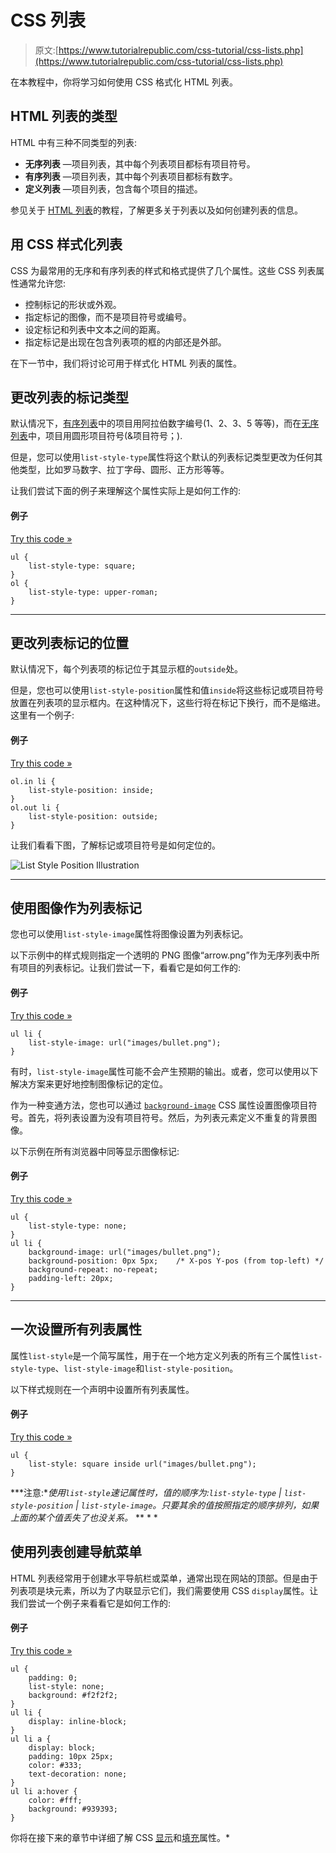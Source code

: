 # CSS 列表

> 原文:[https://www.tutorialrepublic.com/css-tutorial/css-lists.php](https://www.tutorialrepublic.com/css-tutorial/css-lists.php)

在本教程中，你将学习如何使用 CSS 格式化 HTML 列表。

## HTML 列表的类型

HTML 中有三种不同类型的列表:

*   **无序列表** —项目列表，其中每个列表项目都标有项目符号。
*   **有序列表** —项目列表，其中每个列表项目都标有数字。
*   **定义列表** —项目列表，包含每个项目的描述。

参见关于 [HTML 列表](../html-tutorial/html-lists.php)的教程，了解更多关于列表以及如何创建列表的信息。

## 用 CSS 样式化列表

CSS 为最常用的无序和有序列表的样式和格式提供了几个属性。这些 CSS 列表属性通常允许您:

*   控制标记的形状或外观。
*   指定标记的图像，而不是项目符号或编号。
*   设定标记和列表中文本之间的距离。
*   指定标记是出现在包含列表项的框的内部还是外部。

在下一节中，我们将讨论可用于样式化 HTML 列表的属性。

## 更改列表的标记类型

默认情况下，[有序列表](../html-tutorial/html-lists.php#ordered-lists)中的项目用阿拉伯数字编号(1、2、3、5 等等)，而在[无序列表](../html-tutorial/html-lists.php#unordered-lists)中，项目用圆形项目符号(&项目符号；).

但是，您可以使用`list-style-type`属性将这个默认的列表标记类型更改为任何其他类型，比如罗马数字、拉丁字母、圆形、正方形等等。

让我们尝试下面的例子来理解这个属性实际上是如何工作的:

#### 例子

[Try this code »](../codelab.php?topic=css&file=set-list-marker-type "Try this code using online Editor")

```
ul {
    list-style-type: square;
}
ol {
    list-style-type: upper-roman;
}
```

* * *

## 更改列表标记的位置

默认情况下，每个列表项的标记位于其显示框的`outside`处。

但是，您也可以使用`list-style-position`属性和值`inside`将这些标记或项目符号放置在列表项的显示框内。在这种情况下，这些行将在标记下换行，而不是缩进。这里有一个例子:

#### 例子

[Try this code »](../codelab.php?topic=css&file=set-list-marker-position "Try this code using online Editor")

```
ol.in li {
    list-style-position: inside;
}
ol.out li {
    list-style-position: outside;
}
```

让我们看看下图，了解标记或项目符号是如何定位的。

![List Style Position Illustration](../Images/0036e6d6f05105ad3215088d67135ded.png)

* * *

## 使用图像作为列表标记

您也可以使用`list-style-image`属性将图像设置为列表标记。

以下示例中的样式规则指定一个透明的 PNG 图像“arrow.png”作为无序列表中所有项目的列表标记。让我们尝试一下，看看它是如何工作的:

#### 例子

[Try this code »](../codelab.php?topic=css&file=set-image-as-list-marker "Try this code using online Editor")

```
ul li {
    list-style-image: url("images/bullet.png");
}
```

有时，`list-style-image`属性可能不会产生预期的输出。或者，您可以使用以下解决方案来更好地控制图像标记的定位。

作为一种变通方法，您也可以通过 [`background-image`](../css-reference/css-background-image-property.php) CSS 属性设置图像项目符号。首先，将列表设置为没有项目符号。然后，为列表元素定义不重复的背景图像。

以下示例在所有浏览器中同等显示图像标记:

#### 例子

[Try this code »](../codelab.php?topic=css&file=set-image-marker-in-background "Try this code using online Editor")

```
ul {
    list-style-type: none;
}
ul li {
    background-image: url("images/bullet.png");
    background-position: 0px 5px;    /* X-pos Y-pos (from top-left) */
    background-repeat: no-repeat;
    padding-left: 20px;
}
```

* * *

## 一次设置所有列表属性

属性`list-style`是一个简写属性，用于在一个地方定义列表的所有三个属性`list-style-type`、`list-style-image`和`list-style-position`。

以下样式规则在一个声明中设置所有列表属性。

#### 例子

[Try this code »](../codelab.php?topic=css&file=list-style-shorthand-property "Try this code using online Editor")

```
ul {
    list-style: square inside url("images/bullet.png");
}
```

 ***注意:**使用`list-style`速记属性时，值的顺序为:`list-style-type` | `list-style-position` | `list-style-image`。只要其余的值按照指定的顺序排列，如果上面的某个值丢失了也没关系。*  ** * *

## 使用列表创建导航菜单

HTML 列表经常用于创建水平导航栏或菜单，通常出现在网站的顶部。但是由于列表项是块元素，所以为了内联显示它们，我们需要使用 CSS `display`属性。让我们尝试一个例子来看看它是如何工作的:

#### 例子

[Try this code »](../codelab.php?topic=css&file=building-navigation-bar-with-list "Try this code using online Editor")

```
ul {
    padding: 0;
    list-style: none;
    background: #f2f2f2;
}
ul li {
    display: inline-block;
}
ul li a {
    display: block;
    padding: 10px 25px;
    color: #333;
    text-decoration: none;
}
ul li a:hover {
    color: #fff;
    background: #939393;
}
```

你将在接下来的章节中详细了解 CSS [显示](css-display.php)和[填充](css-padding.php)属性。*